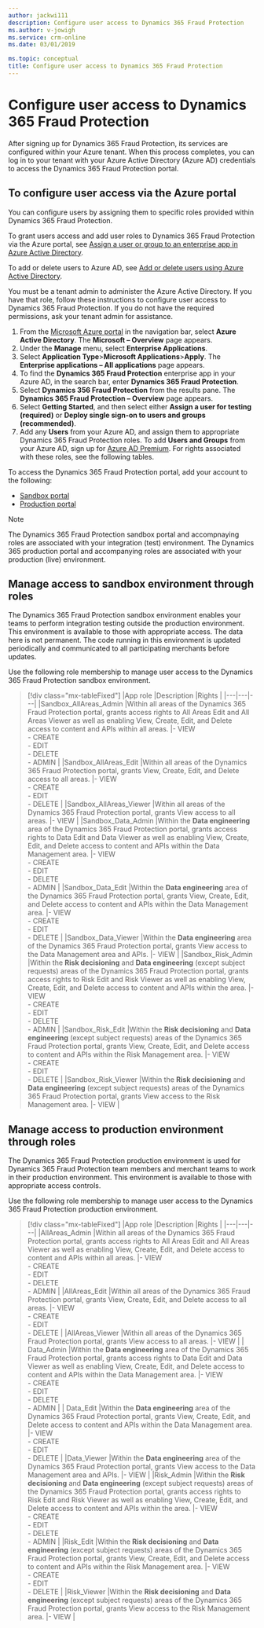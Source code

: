 ```yaml
---
author: jackwi111
description: Configure user access to Dynamics 365 Fraud Protection
ms.author: v-jowigh
ms.service: crm-online
ms.date: 03/01/2019

ms.topic: conceptual
title: Configure user access to Dynamics 365 Fraud Protection
---
```



# Configure user access to Dynamics 365 Fraud Protection

After signing up for Dynamics 365 Fraud Protection, its services are configured within your Azure tenant. When this process completes, you can log in to your tenant with your Azure Active Directory (Azure AD) credentials to access the Dynamics 365 Fraud Protection portal.

## To configure user access via the Azure portal

You can configure users by assigning them to specific roles provided within Dynamics 365 Fraud Protection.

To grant users access and add user roles to Dynamics 365 Fraud Protection via the Azure portal, see [Assign a user or group to an enterprise app in Azure Active Directory](https://docs.microsoft.com/azure/active-directory/manage-apps/assign-user-or-group-access-portal).

To add or delete users to Azure AD, see [Add or delete users using Azure Active Directory](https://docs.microsoft.com/en-us/azure/active-directory/fundamentals/add-users-azure-active-directory).

You must be a tenant admin to administer the Azure Active Directory. If you have that role, follow these instructions to configure user access to Dynamics 365 Fraud Protection. If you do not have the required permissions, ask your tenant admin for assistance.

1.	From the [Microsoft Azure portal](https://portal.azure.com/#home) in the navigation bar, select **Azure Active Directory**. The **Microsoft – Overview** page appears.
1.	Under the **Manage** menu, select **Enterprise Applications**.
1. Select **Application Type**>**Microsoft Applications**>**Apply**. The **Enterprise applications – All applications** page appears.
1.	To find the **Dynamics 365 Fraud Protection** enterprise app in your Azure AD, in the search bar, enter **Dynamics 365 Fraud Protection**.
1. Select **Dynamics 356 Fraud Protection** from the results pane. The **Dynamics 365 Fraud Protection – Overview** page appears.
1.	Select **Getting Started**, and then select either **Assign a user for testing (required)** or **Deploy single sign-on to users and groups (recommended)**.
1. Add any **Users** from your Azure AD, and assign them to appropriate Dynamics 365 Fraud Protection roles. To add **Users and Groups** from your Azure AD, sign up for [Azure AD Premium]( https://docs.microsoft.com/en-us/azure/active-directory/fundamentals/active-directory-get-started-premium). For rights associated with these roles, see the following tables.

To access the Dynamics 365 Fraud Protection portal, add your account to the following:

- [Sandbox portal](https://dfp.microsoft-int.com/)
- [Production portal](https://dfp.microsoft.com/)

> [!NOTE]
> The Dynamics 365 Fraud Protection sandbox portal and accompnaying roles are associated with your integration (test) environment. The Dynamics 365 production portal and accompanying roles are associated with your production (live) environment.

## Manage access to sandbox environment through roles

The Dynamics 365 Fraud Protection sandbox environment enables your teams to perform integration testing outside the production environment. This environment is available to those with appropriate access. The data here is not permanent. The code running in this environment is updated periodically and communicated to all participating merchants before updates.

Use the following role membership to manage user access to the Dynamics 365 Fraud Protection sandbox environment.

> [!div class="mx-tableFixed"]
> |App role   |Description   |Rights   |
> |---|---|---|
> |Sandbox_AllAreas_Admin   |Within all areas of the Dynamics 365 Fraud Protection portal, grants access rights to All Areas Edit and All Areas Viewer as well as enabling View, Create, Edit, and Delete access to content and APIs within all areas.   |- VIEW<br/>- CREATE<br/>- EDIT<br/>- DELETE<br/>- ADMIN |
> |Sandbox_AllAreas_Edit   |Within all areas of the Dynamics 365 Fraud Protection portal, grants View, Create, Edit, and Delete access to all areas.   |- VIEW<br/>- CREATE<br/>- EDIT<br/>- DELETE   |
> |Sandbox_AllAreas_Viewer   |Within all areas of the Dynamics 365 Fraud Protection portal, grants View access to all areas.   |- VIEW   |
> |Sandbox_Data_Admin   |Within the **Data engineering** area of the Dynamics 365 Fraud Protection portal, grants access rights to Data Edit and Data Viewer as well as enabling View, Create, Edit, and Delete access to content and APIs within the Data Management area.   |- VIEW<br/>- CREATE<br/>- EDIT<br/>- DELETE<br/>- ADMIN   |
> |Sandbox_Data_Edit   |Within the **Data engineering** area of the Dynamics 365 Fraud Protection portal, grants View, Create, Edit, and Delete access to content and APIs within the Data Management area.   |- VIEW<br/>- CREATE<br/>- EDIT<br/>- DELETE  |
> |Sandbox_Data_Viewer   |Within the **Data engineering** area of the Dynamics 365 Fraud Protection portal, grants View access to the Data Management area and APIs.   |- VIEW  |
> |Sandbox_Risk_Admin   |Within the **Risk decisioning** and **Data engineering** (except subject requests) areas of the Dynamics 365 Fraud Protection portal, grants access rights to Risk Edit and Risk Viewer as well as enabling View, Create, Edit, and Delete access to content and APIs within the <Risk> area.   |- VIEW<br/>- CREATE<br/>- EDIT<br/>- DELETE<br/>- ADMIN   |
> |Sandbox_Risk_Edit   |Within the **Risk decisioning** and **Data engineering** (except subject requests) areas of the Dynamics 365 Fraud Protection portal, grants View, Create, Edit, and Delete access to content and APIs within the Risk Management area.   |- VIEW<br/>- CREATE<br/>- EDIT<br/>- DELETE   |
> |Sandbox_Risk_Viewer   |Within the **Risk decisioning** and **Data engineering** (except subject requests) areas of the Dynamics 365 Fraud Protection portal, grants View access to the Risk Management area.   |- VIEW  |

## Manage access to production environment through roles

The Dynamics 365 Fraud Protection production environment is used for Dynamics 365 Fraud Protection team members and merchant teams to work in their production environment. This environment is available to those with appropriate access controls.

Use the following role membership to manage user access to the Dynamics 365 Fraud Protection production environment.

> [!div class="mx-tableFixed"]
> |App role   |Description   |Rights   |
> |---|---|---|
> |AllAreas_Admin   |Within all areas of the Dynamics 365 Fraud Protection portal, grants access rights to All Areas Edit and All Areas Viewer as well as enabling View, Create, Edit, and Delete access to content and APIs within all areas.   |- VIEW<br/>- CREATE<br/>- EDIT<br/>- DELETE<br/>- ADMIN  |
> |AllAreas_Edit   |Within all areas of the Dynamics 365 Fraud Protection portal, grants View, Create, Edit, and Delete access to all areas.   |- VIEW<br/>- CREATE<br/>- EDIT<br/>- DELETE   |
> |AllAreas_Viewer   |Within all areas of the Dynamics 365 Fraud Protection portal, grants View access to all areas.   |- VIEW  |
> | Data_Admin   |Within the **Data engineering** area of the Dynamics 365 Fraud Protection portal, grants access rights to Data Edit and Data Viewer as well as enabling View, Create, Edit, and Delete access to content and APIs within the Data Management area.   |- VIEW<br/>- CREATE<br/>- EDIT<br/>- DELETE<br/>- ADMIN   |
> | Data_Edit   |Within the **Data engineering** area of the Dynamics 365 Fraud Protection portal, grants View, Create, Edit, and Delete access to content and APIs within the Data Management area.   |- VIEW<br/>- CREATE<br/>- EDIT<br/>- DELETE   |
> |Data_Viewer   |Within the **Data engineering** area of the Dynamics 365 Fraud Protection portal, grants View access to the Data Management area and APIs.   |- VIEW  |
> |Risk_Admin   |Within the **Risk decisioning** and **Data engineering** (except subject requests) areas of the Dynamics 365 Fraud Protection portal, grants access rights to Risk Edit and Risk Viewer as well as enabling View, Create, Edit, and Delete access to content and APIs within the <Risk> area.   |- VIEW<br/>- CREATE<br/>- EDIT<br/>- DELETE<br/>- ADMIN   |
> |Risk_Edit   |Within the **Risk decisioning** and **Data engineering** (except subject requests) areas of the Dynamics 365 Fraud Protection portal, grants View, Create, Edit, and Delete access to content and APIs within the Risk Management area.   |- VIEW<br/>- CREATE<br/>- EDIT<br/>- DELETE   |
> |Risk_Viewer   |Within the **Risk decisioning** and **Data engineering** (except subject requests) areas of the Dynamics 365 Fraud Protection portal, grants View access to the Risk Management area.   |- VIEW  |
